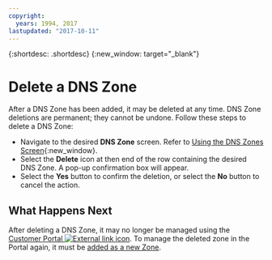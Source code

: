 ```yaml
---
copyright:
  years: 1994, 2017
lastupdated: "2017-10-11"
---
```


{:shortdesc: .shortdesc}
{:new_window: target="_blank"}

# Delete a DNS Zone

After a DNS Zone has been added, it may be deleted at any time. DNS Zone deletions are permanent; they cannot be undone. Follow these steps to delete a DNS Zone:

* Navigate to the desired **DNS Zone** screen. Refer to [Using the DNS Zones Screen](use-dns-zones-screen.html){:new_window}.
* Select the **Delete** icon at then end of the row containing the desired DNS Zone. A pop-up confirmation box will appear.
* Select the **Yes** button to confirm the deletion, or select the **No** button to cancel the action.

## What Happens Next

After deleting a DNS Zone, it may no longer be managed using the [Customer Portal ![External link icon](../../icons/launch-glyph.svg "External link icon")](https://control.softlayer.com/). To manage the deleted zone in the Portal again, it must be [added as a new Zone](add-dns-zone.html).
